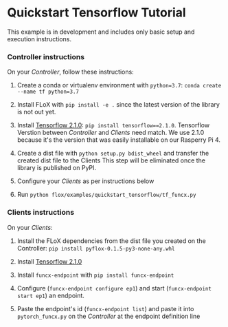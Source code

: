 
# Quickstart Tensorflow Tutorial

This example is in development and includes only basic setup and execution instructions.

### Controller instructions

On your *Controller*, follow these instructions:

1. Create a conda or virtualenv environment with ``python=3.7``: ``conda create --name tf python=3.7``

2. Install FLoX with ``pip install -e .`` since the latest version of the library is not out yet.

3. Install [Tensorflow 2.1.0](https://www.tensorflow.org/install/pip>): ``pip install tensorflow==2.1.0``.
Tensorflow Verstion between *Controller* and *Clients* need match.
We use 2.1.0 because it's the version that was easily installable on our Rasperry Pi 4.

4. Create a dist file with ``python setup.py bdist_wheel`` and transfer the created dist file to the Clients
This step will be eliminated once the library is published on PyPI.

5. Configure your *Clients* as per instructions below

6. Run ``python flox/examples/quickstart_tensorflow/tf_funcx.py``

### Clients instructions

On your *Clients*:
1. Install the FLoX dependencies from the dist file you created on the Controller: ``pip install pyflox-0.1.5-py3-none-any.whl``

2. Install [Tensorflow 2.1.0](https://qengineering.eu/install-tensorflow-2.1.0-on-raspberry-pi-4.html)

3. Install ``funcx-endpoint`` with ``pip install funcx-endpoint``

4. Configure (``funcx-endpoint configure ep1``) and start (``funcx-endpoint start ep1``) an endpoint.

5. Paste the endpoint's id (``funcx-endpoint list``) and paste it into ``pytorch_funcx.py`` on the *Controller* at the endpoint definition line

